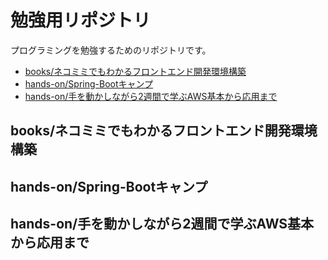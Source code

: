 # 勉強用リポジトリ

プログラミングを勉強するためのリポジトリです。

- [books/ネコミミでもわかるフロントエンド開発環境構築](https://github.com/fukuchiharuki/study/tree/books/%E3%83%8D%E3%82%B3%E3%83%9F%E3%83%9F%E3%81%A7%E3%82%82%E3%82%8F%E3%81%8B%E3%82%8B%E3%83%95%E3%83%AD%E3%83%B3%E3%83%88%E3%82%A8%E3%83%B3%E3%83%89%E9%96%8B%E7%99%BA%E7%92%B0%E5%A2%83%E6%A7%8B%E7%AF%89)
- [hands-on/Spring-Bootキャンプ](https://github.com/fukuchiharuki/study/tree/hands-on/Spring-Boot%E3%82%AD%E3%83%A3%E3%83%B3%E3%83%97)
- [hands-on/手を動かしながら2週間で学ぶAWS基本から応用まで](https://github.com/fukuchiharuki/study/tree/hands-on/%E6%89%8B%E3%82%92%E5%8B%95%E3%81%8B%E3%81%97%E3%81%AA%E3%81%8C%E3%82%892%E9%80%B1%E9%96%93%E3%81%A7%E5%AD%A6%E3%81%B6AWS%E5%9F%BA%E6%9C%AC%E3%81%8B%E3%82%89%E5%BF%9C%E7%94%A8%E3%81%BE%E3%81%A7)


## books/ネコミミでもわかるフロントエンド開発環境構築
## hands-on/Spring-Bootキャンプ
## hands-on/手を動かしながら2週間で学ぶAWS基本から応用まで
